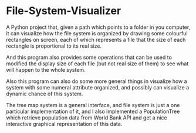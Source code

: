 # File-System-Visualizer

A Python project that, given a path which points to a folder in you computer, it can visualize how the file system is organized by drawing some colourful rectangles on screen, 
each of which represents a file that the size of each rectangle is proportional to its real size.

And this program also provides some operations that can be used to modified the display size of each file (but not real size of them) to see what will happen to the whole system.

Also this program can also do some more general things in visualize how a system with some numeral attribute organized, and possibly can visualize a dynamic chance of this system. 

The tree map system is a general interface, and file system is just a one particular implementation of it, and I also implemented a PopulationTree which retrieve population data from World Bank API and get a nice interactive graphical representation of this data.
